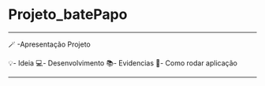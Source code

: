 # Projeto_batePapo

---------------------

🪄 -Apresentação Projeto

💡- Ideia
💻- Desenvolvimento
📚- Evidencias
🔧- Como rodar aplicação

--------------
